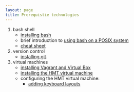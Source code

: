 ```yaml
---
layout: page
title: Prerequistie technologies
---
```





1. bash shell
    - [installing bash](install-bash)
    - brief introduction to [using bash on a POSIX system](posix)
    - [cheat sheet](http://blog.harrylau.com/2008_06_01_archive.html)
2. version control
    -  [installing git](install-git).
3. virtual machines
    - [installing Vagrant and Virtual Box](install-vagrant-vb)
    - [installing the HMT virtual machine](install-hmt-vm)
    - configuring the HMT virtual machine:
        - [adding keyboard layouts](http://homermultitext.github.io/vm2015/keyboard/)



